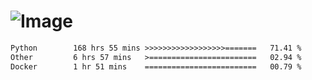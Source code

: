 # ![Image](https://github.com/user-attachments/assets/5f2d2b12-d836-424c-876f-cb0c9a5d9144)

<!--START_SECTION:waka-->

```txt
Python        168 hrs 55 mins >>>>>>>>>>>>>>>>>>=======   71.41 %
Other         6 hrs 57 mins   >========================   02.94 %
Docker        1 hr 51 mins    =========================   00.79 %
```

<!--END_SECTION:waka-->
